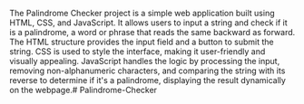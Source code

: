 The Palindrome Checker project is a simple web application built using HTML, CSS, and JavaScript. It allows users to input a string and check if it is a palindrome, a word or phrase that reads the same backward as forward. The HTML structure provides the input field and a button to submit the string. CSS is used to style the interface, making it user-friendly and visually appealing. JavaScript handles the logic by processing the input, removing non-alphanumeric characters, and comparing the string with its reverse to determine if it's a palindrome, displaying the result dynamically on the webpage.# Palindrome-Checker
